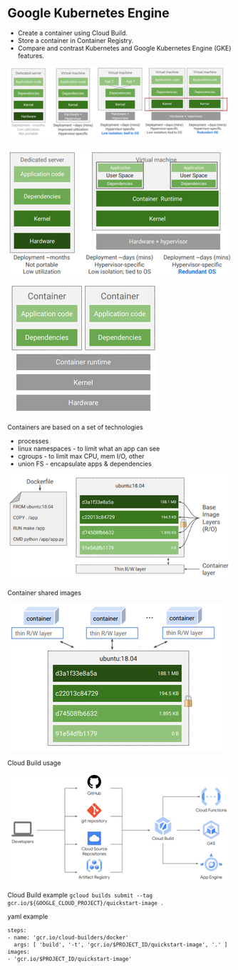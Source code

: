 # Google Kubernetes Engine

- Create a container using Cloud Build.
- Store a container in Container Registry.
- Compare and contrast Kubernetes and Google Kubernetes Engine (GKE) features.

![](media/vms.png)

![](media/vm_user_space.png)

![](media/containers.png)

Containers are based on a set of technologies
- processes
- linux namespaces - to limit what an app can see
- cgroups - to limit max CPU, mem I/O, other
- union FS - encapsulate apps & dependencies

![](media/dockerfile.png)

Container shared images

![](media/container_shared_images.png)

Cloud Build usage

![](media/cloudbuild_usage.png)

Cloud Build example
`gcloud builds submit --tag gcr.io/${GOOGLE_CLOUD_PROJECT}/quickstart-image . `

yaml example
```
steps:
- name: 'gcr.io/cloud-builders/docker'
  args: [ 'build', '-t', 'gcr.io/$PROJECT_ID/quickstart-image', '.' ]
images:
- 'gcr.io/$PROJECT_ID/quickstart-image'
```